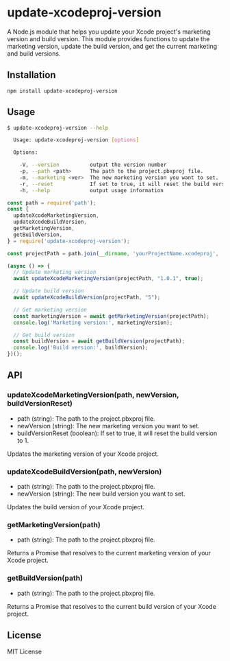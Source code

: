 # update-xcodeproj-version

A Node.js module that helps you update your Xcode project's marketing version and build version. This module provides functions to update the marketing version, update the build version, and get the current marketing and build versions.

## Installation
```
npm install update-xcodeproj-version
```

## Usage
```bash
$ update-xcodeproj-version --help

  Usage: update-xcodeproj-version [options]

  Options:

    -V, --version          output the version number
    -p, --path <path>      The path to the project.pbxproj file.
    -m, --marketing <ver>  The new marketing version you want to set.
    -r, --reset            If set to true, it will reset the build version to 1.
    -h, --help             output usage information
```

```javascript
const path = require('path');
const {
  updateXcodeMarketingVersion,
  updateXcodeBuildVersion,
  getMarketingVersion,
  getBuildVersion,
} = require('update-xcodeproj-version');

const projectPath = path.join(__dirname, 'yourProjectName.xcodeproj', 'project.pbxproj');

(async () => {
  // Update marketing version
  await updateXcodeMarketingVersion(projectPath, "1.0.1", true);

  // Update build version
  await updateXcodeBuildVersion(projectPath, "5");

  // Get marketing version
  const marketingVersion = await getMarketingVersion(projectPath);
  console.log('Marketing version:', marketingVersion);

  // Get build version
  const buildVersion = await getBuildVersion(projectPath);
  console.log('Build version:', buildVersion);
})();
```

## API
### updateXcodeMarketingVersion(path, newVersion, buildVersionReset)
- path (string): The path to the project.pbxproj file.
- newVersion (string): The new marketing version you want to set.
- buildVersionReset (boolean): If set to true, it will reset the build version to 1.

Updates the marketing version of your Xcode project.

### updateXcodeBuildVersion(path, newVersion)
- path (string): The path to the project.pbxproj file.
- newVersion (string): The new build version you want to set. 

Updates the build version of your Xcode project.

### getMarketingVersion(path)
- path (string): The path to the project.pbxproj file. 

Returns a Promise that resolves to the current marketing version of your Xcode project.

### getBuildVersion(path)
- path (string): The path to the project.pbxproj file.

Returns a Promise that resolves to the current build version of your Xcode project.


## License
MIT License